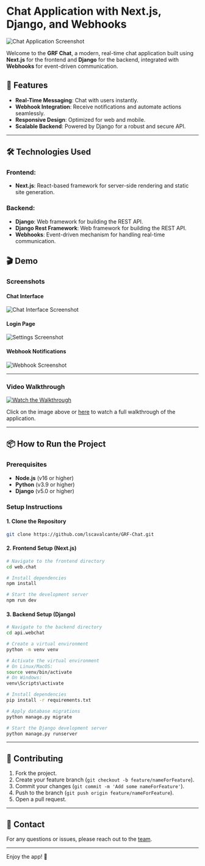 # Chat Application with Next.js, Django, and Webhooks

![Chat Application Screenshot](./Screenshot%202025-01-08%20at%2016.37.50.png)

Welcome to the **GRF Chat**, a modern, real-time chat application built using **Next.js** for the frontend and **Django** for the backend, integrated with **Webhooks** for event-driven communication.

## 🚀 Features

- **Real-Time Messaging**: Chat with users instantly.
- **Webhook Integration**: Receive notifications and automate actions seamlessly.
- **Responsive Design**: Optimized for web and mobile.
- **Scalable Backend**: Powered by Django for a robust and secure API.

---

## 🛠️ Technologies Used

### Frontend:

- **Next.js**: React-based framework for server-side rendering and static site generation.

### Backend:

- **Django**: Web framework for building the REST API.
- **Django Rest Framework**: Web framework for building the REST API.
- **Webhooks**: Event-driven mechanism for handling real-time communication.


## 🎬 Demo

### Screenshots

#### Chat Interface

![Chat Interface Screenshot](./Screenshot%202025-01-08%20at%2016.37.56.png)

#### Login Page

![Settings Screenshot](./Screenshot%202025-01-08%20at%2016.37.28.png)

#### Webhook Notifications

![Webhook Screenshot](./Screenshot%202025-01-08%20at%2016.37.42.png)

---

### Video Walkthrough

[![Watch the Walkthrough](./Screenshot%202025-01-08%20at%2016.37.50.png)](./Screen%20Recording%202025-01-08%20at%2016.43.39.mov)

Click on the image above or [here](./recording.mov) to watch a full walkthrough of the application.

---

## 📦 How to Run the Project

### Prerequisites

- **Node.js** (v16 or higher)
- **Python** (v3.9 or higher)
- **Django** (v5.0 or higher)

### Setup Instructions

#### 1. Clone the Repository

```bash
git clone https://github.com/lscavalcante/GRF-Chat.git
```

#### 2. Frontend Setup (Next.js)

```bash
# Navigate to the frontend directory
cd web.chat

# Install dependencies
npm install

# Start the development server
npm run dev
```

#### 3. Backend Setup (Django)

```bash
# Navigate to the backend directory
cd api.webchat

# Create a virtual environment
python -m venv venv

# Activate the virtual environment
# On Linux/MacOS:
source venv/bin/activate
# On Windows:
venv\Scripts\activate

# Install dependencies
pip install -r requirements.txt

# Apply database migrations
python manage.py migrate

# Start the Django development server
python manage.py runserver

```

---

## 🤝 Contributing

1. Fork the project.
2. Create your feature branch (`git checkout -b feature/nameForFeature`).
3. Commit your changes (`git commit -m 'Add some nameForFeature'`).
4. Push to the branch (`git push origin feature/nameForFeature`).
5. Open a pull request.

---

## 📧 Contact

For any questions or issues, please reach out to the [team](mailto:lucasantoscv@gmail.com).

---

Enjoy the app! 🎉
